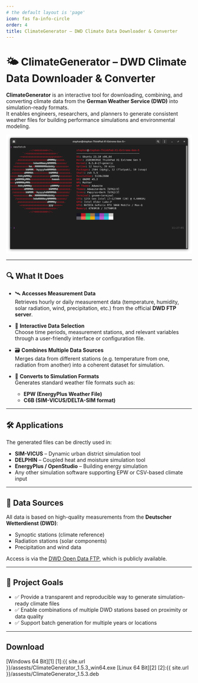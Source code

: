 ```yaml
---
# the default layout is 'page'
icon: fas fa-info-circle
order: 4
title: ClimateGenerator – DWD Climate Data Downloader & Converter
---
```


# 🌤️ ClimateGenerator – DWD Climate Data Downloader & Converter

**ClimateGenerator** is an interactive tool for downloading, combining, and converting climate data from the **German Weather Service (DWD)** into simulation-ready formats.  
It enables engineers, researchers, and planners to generate consistent weather files for building performance simulations and environmental modeling.

![Climate Generator](/assets/img/neofetch.png)

---

## 🔍 What It Does

- 🛰️ **Accesses Measurement Data**  
  Retrieves hourly or daily measurement data (temperature, humidity, solar radiation, wind, precipitation, etc.) from the official **DWD FTP server**.

- 🧩 **Interactive Data Selection**  
  Choose time periods, measurement stations, and relevant variables through a user-friendly interface or configuration file.

- 🗃️ **Combines Multiple Data Sources**  
  Merges data from different stations (e.g. temperature from one, radiation from another) into a coherent dataset for simulation.

- 🔄 **Converts to Simulation Formats**  
  Generates standard weather file formats such as:
  - **EPW (EnergyPlus Weather File)**
  - **C6B (SIM-VICUS/DELTA-SIM format)**

---

## 🛠️ Applications

The generated files can be directly used in:
- **SIM-VICUS** – Dynamic urban district simulation tool
- **DELPHIN** – Coupled heat and moisture simulation tool
- **EnergyPlus / OpenStudio** – Building energy simulation
- Any other simulation software supporting EPW or CSV-based climate input

---

## 📂 Data Sources

All data is based on high-quality measurements from the **Deutscher Wetterdienst (DWD)**:
- Synoptic stations (climate reference)
- Radiation stations (solar components)
- Precipitation and wind data

Access is via the [DWD Open Data FTP](https://opendata.dwd.de/climate_environment/CDC/), which is publicly available.

---

## 🚧 Project Goals

- ✅ Provide a transparent and reproducible way to generate simulation-ready climate files
- ✅ Enable combinations of multiple DWD stations based on proximity or data quality
- ✅ Support batch generation for multiple years or locations

---

## Download

[Windows 64 Bit][1]
[1]:{{ site.url }}/assests/ClimateGenerator_1.5.3_win64.exe
[Linux 64 Bit][2]
[2]:{{ site.url }}/assests/ClimateGenerator_1.5.3.deb